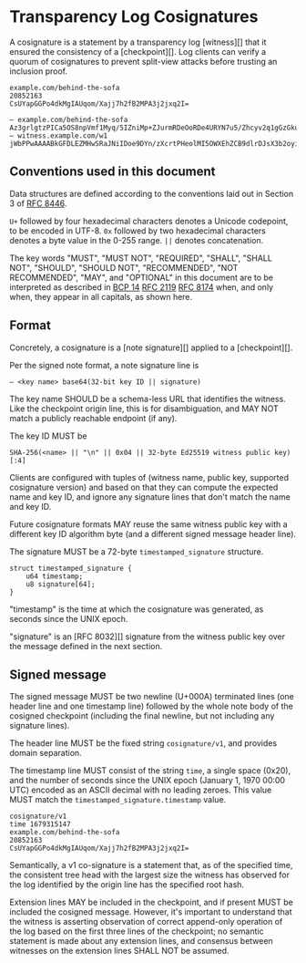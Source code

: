 # Transparency Log Cosignatures

A cosignature is a statement by a transparency log [witness][] that it ensured
the consistency of a [checkpoint][]. Log clients can verify a quorum of
cosignatures to prevent split-view attacks before trusting an inclusion proof.

```
example.com/behind-the-sofa
20852163
CsUYapGGPo4dkMgIAUqom/Xajj7h2fB2MPA3j2jxq2I=

— example.com/behind-the-sofa Az3grlgtzPICa5OS8npVmf1Myq/5IZniMp+ZJurmRDeOoRDe4URYN7u5/Zhcyv2q1gGzGku9nTo+zyWE+xeMcTOAYQ8=
— witness.example.com/w1 jWbPPwAAAABkGFDLEZMHwSRaJNiIDoe9DYn/zXcrtPHeolMI5OWXEhZCB9dlrDJsX3b2oyin1nPZ\nqhf5nNo0xUe+mbIUBkBIfZ+qnA==
```

## Conventions used in this document

Data structures are defined according to the conventions laid out in Section 3
of [RFC 8446][].

`U+` followed by four hexadecimal characters denotes a Unicode codepoint, to be
encoded in UTF-8. `0x` followed by two hexadecimal characters denotes a byte
value in the 0-255 range. `||` denotes concatenation.

The key words "MUST", "MUST NOT", "REQUIRED", "SHALL", "SHALL NOT", "SHOULD",
"SHOULD NOT", "RECOMMENDED", "NOT RECOMMENDED", "MAY", and "OPTIONAL" in this
document are to be interpreted as described in [BCP 14][] [RFC 2119][] [RFC
8174][] when, and only when, they appear in all capitals, as shown here.

[RFC 8446]: https://www.rfc-editor.org/rfc/rfc8446.html
[BCP 14]: https://www.rfc-editor.org/info/bcp14
[RFC 2119]: https://www.rfc-editor.org/rfc/rfc2119.html
[RFC 8174]: https://www.rfc-editor.org/rfc/rfc8174.html

## Format

Concretely, a cosignature is a [note signature][] applied to a [checkpoint][].

Per the signed note format, a note signature line is

    — <key name> base64(32-bit key ID || signature)

The key name SHOULD be a schema-less URL that identifies the witness. Like the
checkpoint origin line, this is for disambiguation, and MAY NOT match a publicly
reachable endpoint (if any).

The key ID MUST be

    SHA-256(<name> || "\n" || 0x04 || 32-byte Ed25519 witness public key)[:4]

Clients are configured with tuples of (witness name, public key, supported
cosignature version) and based on that they can compute the expected name and
key ID, and ignore any signature lines that don't match the name and key ID.

Future cosignature formats MAY reuse the same witness public key with a
different key ID algorithm byte (and a different signed message header line).

The signature MUST be a 72-byte `timestamped_signature` structure.

    struct timestamped_signature {
        u64 timestamp;
        u8 signature[64];
    }

"timestamp" is the time at which the cosignature was generated, as seconds since
the UNIX epoch.

"signature" is an [RFC 8032][] signature from the witness public key over the
message defined in the next section.

## Signed message

The signed message MUST be two newline (U+000A) terminated lines (one header
line and one timestamp line) followed by the whole note body of the cosigned
checkpoint (including the final newline, but not including any signature lines).

The header line MUST be the fixed string `cosignature/v1`, and provides domain
separation.

The timestamp line MUST consist of the string `time`, a single space (0x20), and
the number of seconds since the UNIX epoch (January 1, 1970 00:00 UTC) encoded
as an ASCII decimal with no leading zeroes. This value MUST match the
`timestamped_signature.timestamp` value.

    cosignature/v1
    time 1679315147
    example.com/behind-the-sofa
    20852163
    CsUYapGGPo4dkMgIAUqom/Xajj7h2fB2MPA3j2jxq2I=

Semantically, a v1 co-signature is a statement that, as of the specified time,
the consistent tree head with the largest size the witness has observed for the
log identified by the origin line has the specified root hash.

Extension lines MAY be included in the checkpoint, and if present MUST be
included the cosigned message. However, it's important to understand that the
witness is asserting observation of correct append-only operation of the log
based on the first three lines of the checkpoint; no semantic statement is made
about any extension lines, and consensus between witnesses on the extension
lines SHALL NOT be assumed.
